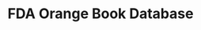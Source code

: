 ---
contributors: FDA Center for Drug Evaluation and Research
description: The publication Approved Drug Products with Therapeutic Equivalence Evaluations
  (commonly known as the Orange Book) identifies drug products approved on the basis
  of safety and effectiveness by the Food and Drug Administration (FDA) under the
  Federal Food, Drug, and Cosmetic Act (the Act) and related patent and exclusivity
  information.
last_edit: Fri, 05 May 2023 11:36:01 GMT
location: https://www.fda.gov/drugs/drug-approvals-and-databases/approved-drug-products-therapeutic-equivalence-evaluations-orange-book
maintained_by: 'The Orange Book downloadable data files are updated monthly. We make
  every effort to prevent errors and discrepancies in the Approved Drug Products data
  files; however, if you wish to report an error or discrepancy in drug data, please
  send a brief description of the problem to orangebook@fda.hhs.gov.


  General questions related to the drug data in these files should be directed to
  the Center for Drug Evaluation and Research, Division of Drug Information druginfo@fda.hhs.gov.'
shortname: orangebook_fda
tags:
- drugs
- pharmaceuticals
- us
- exclusivity
title: FDA Orange Book Database
uuid: dc9b201c-5f40-4aca-9f40-b7e1dcee5c67
---